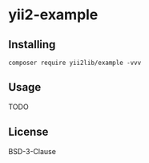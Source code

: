 # yii2-example


## Installing

```shell
composer require yii2lib/example -vvv
```

## Usage

TODO

## License

BSD-3-Clause
